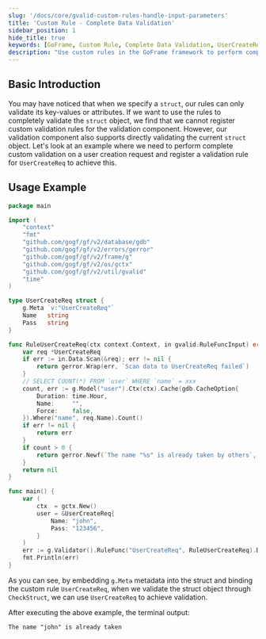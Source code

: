 ```yaml
---
slug: '/docs/core/gvalid-custom-rules-handle-input-parameters'
title: 'Custom Rule - Complete Data Validation'
sidebar_position: 1
hide_title: true
keywords: [GoFrame, Custom Rule, Complete Data Validation, UserCreateReq, Validation Component, Struct Validation, GoFrame Framework, gvalid, Data Validation, Validation Rule]
description: "Use custom rules in the GoFrame framework to perform complete data validation on structs. By adding the metadata g.Meta to a struct, you can register and use custom validation rules such as UserCreateReq to validate user creation requests. Sample code demonstrates how to implement and apply custom validation methods to ensure data uniqueness and validity."
---
```


## Basic Introduction

You may have noticed that when we specify a `struct`, our rules can only validate its key-values or attributes. If we want to use the rules to completely validate the `struct` object, we find that we cannot register custom validation rules for the validation component. However, our validation component also supports directly validating the current `struct` object. Let's look at an example where we need to perform complete custom validation on a user creation request and register a validation rule for `UserCreateReq` to achieve this.

## Usage Example

```go
package main

import (
    "context"
    "fmt"
    "github.com/gogf/gf/v2/database/gdb"
    "github.com/gogf/gf/v2/errors/gerror"
    "github.com/gogf/gf/v2/frame/g"
    "github.com/gogf/gf/v2/os/gctx"
    "github.com/gogf/gf/v2/util/gvalid"
    "time"
)

type UserCreateReq struct {
    g.Meta `v:"UserCreateReq"`
    Name   string
    Pass   string
}

func RuleUserCreateReq(ctx context.Context, in gvalid.RuleFuncInput) error {
    var req *UserCreateReq
    if err := in.Data.Scan(&req); err != nil {
        return gerror.Wrap(err, `Scan data to UserCreateReq failed`)
    }
    // SELECT COUNT(*) FROM `user` WHERE `name` = xxx
    count, err := g.Model("user").Ctx(ctx).Cache(gdb.CacheOption{
        Duration: time.Hour,
        Name:     "",
        Force:    false,
    }).Where("name", req.Name).Count()
    if err != nil {
        return err
    }
    if count > 0 {
        return gerror.Newf(`The name "%s" is already taken by others`, req.Name)
    }
    return nil
}

func main() {
    var (
        ctx  = gctx.New()
        user = &UserCreateReq{
            Name: "john",
            Pass: "123456",
        }
    )
    err := g.Validator().RuleFunc("UserCreateReq", RuleUserCreateReq).Data(user).Run(ctx)
    fmt.Println(err)
}
```

As you can see, by embedding `g.Meta` metadata into the struct and binding the custom rule `UserCreateReq`, when we validate the struct object through `CheckStruct`, we can use `UserCreateReq` to achieve validation.

After executing the above example, the terminal output:

```
The name "john" is already taken
```